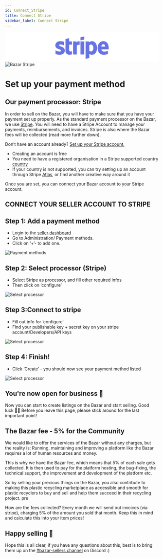 ```yaml
---
id: Connect_Stripe
title: Connect Stripe 
sidebar_label: Connect Stripe
---
```


<style>
:root {
  --highlight: #f7b77b;
  --hover: #f7b77b;
}
</style>

![Stripe Logo](../assets/Business/Stripelogo.png)
![Bazar Stripe](https://github.com/katharinaelleke/academy/blob/master/docs/assets/Business/Bazar-Stripe.png)
 
# Set up your payment method

## Our payment processor: Stripe

In order to sell on the Bazar, you will have to make sure that you have your payment set up properly. As the standard payment processor on the Bazar, we use [Stripe](https://stripe.com/en-gb-de). You will need to have a Stripe Account to manage your payments, reimbursements, and invoices. 
Stripe is also where the Bazar fees will be collected (read more further down).

Don’t have an account already? [Set up your Stripe account.](https://dashboard.stripe.com/register)

- Creating an account is free
- You need to have a registered organisation in a Stripe supported country [country](https://stripe.com/global)
- If your country is not supported, you can try setting up an account through Stripe [Atlas](https://stripe.com/atlas), or find another creative way around it

Once you are set, you can connect your Bazar account to your Stripe account.




## CONNECT YOUR SELLER ACCOUNT TO STRIPE

## Step 1: Add a payment method

- Login to the [seller dashboard](https://bazar.preciousplastic.com/vendor.php?dispatch=auth.login_form&return_url=vendor.php)
- Go to Administration/ Payment methods.
- Click on ‘+’- to add one.

![Payment methods](https://github.com/katharinaelleke/academy/blob/master/docs/assets/Business/Set%20up%20payment-1-payment%20methods.png)




## Step 2: Select processor (Stripe)

- Select Stripe as processor, and fill other required infos
- Then click on ‘configure’

![Select processor](https://github.com/katharinaelleke/academy/blob/master/docs/assets/Business/Set%20up%20payment-2-add%20method.png)




## Step 3:Connect to stripe

- Fill out info for ‘configure’
- Find your publishable key + secret key on your stripe account/Developers/API keys

![Select processor](https://github.com/katharinaelleke/academy/blob/master/docs/assets/Business/Set%20up%20payment-3-Configure.png)




## Step 4: Finish!

- Click  ‘Create’ -  you should now see your payment method listed

![Select processor](https://github.com/katharinaelleke/academy/blob/master/docs/assets/Business/Set%20up%20payment-4-create.png)



## You're now open for business 🎉
Now you can start to create listings on the Bazar and start selling. Good luck 🙌🏼
Before you leave this page, please stick around for the last important point!



## The Bazar fee - 5% for the Community
We would like to offer the services of the Bazar without any charges, but the reality is: Running, maintaining and improving a platform like the Bazar requires a lot of human resources and money.

This is why we have the Bazar fee, which means that 5% of each sale gets collected.
It is then used to pay for the platform hosting, the bug-fixing, the technical support, the improvement and development of the platform etc.

So by selling your precious things on the Bazar, you also contribute to making this plastic recycling marketplace as accessible and smooth for plastic recyclers to buy and sell and help them succeed in their recycling project. pre

How are the fees collected?
Every month we will send out invoices (via stripe), charging 5% of the amount you sold that month. Keep this in mind and calculate this into your item prices!



## Happy selling 💸 
Hope this is all clear, if you have any questions about this, best is to bring them up on the [#bazar-sellers channel](https://discord.gg/2E93VxB3CD) on Discord :)



